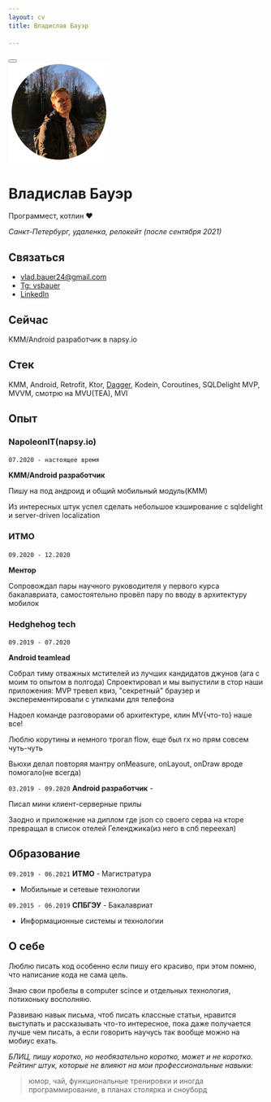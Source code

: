 ```yaml
---
layout: cv
title: Владислав Бауэр

---
```


<div id="print">
    <button class="print-button"><span class="print-icon" onclick="window.print()"></span></button>
</div>


<img src="assets\kakoito-krasavchik.png" style="zoom: 33%;" />

# Владислав Бауэр
Программест, котлин :heart:

_Санкт-Петербург, удаленка, релокейт (после сентября 2021)_

## Связаться

- [vlad.bauer24@gmail.com](mailto:vlad.bauer24@gmail.com "Это почта")
- [Tg: vsbauer](https://t.me/vsbauer	"Это телега") 
- [LinkedIn](https://www.linkedin.com/in/vsbauer/	"Это линкедин")

## Сейчас

KMM/Android разработчик в napsy.io

## Стек 

KMM, Android, Retrofit, Ktor, [Dagger](https://github.com/vsbauer/LibraryApp "Мои извращения с ним"), Kodein, Coroutines, SQLDelight
MVP, MVVM, смотрю на MVU(TEA), MVI

## Опыт

### NapoleonIT(napsy.io)

`07.2020 - настоящее время`

__KMM/Android разработчик__

Пишу на под андроид и общий мобильный модуль(KMM)

Из интересных штук успел сделать небольшое кэширование с sqldelight и server-driven localization



### ИТМО

`09.2020 - 12.2020`

__Ментор__

Сопровождал пары научного руководителя у первого курса бакалавриата, самостоятельно провёл пару по вводу в архитектуру мобилок



### Hedghehog tech 

`09.2019 - 07.2020`

 __Android teamlead__

Собрал тиму отважных мстителей из лучших кандидатов джунов (ага с моим то опытом в полгода)
Спроектировал и мы выпустили в стор наши приложения: MVP тревел квиз, "секретный" браузер и эксперементировали с утилками для телефона

Надоел команде разговорами об архитектуре, клин MV{что-то} наше все!

Люблю корутины и немного трогал flow, еще был rx но прям совсем чуть-чуть

Вьюхи делал повторяя мантру onMeasure, onLayout, onDraw вроде помогало(не всегда)



`03.2019 - 09.2020`
__Android разработчик__ - 

Писал мини клиент-серверные прилы

Заодно и приложение на диплом где json со своего серва на кторе превращал в список отелей Геленджика(из него в спб переехал)


## Образование

`09.2019 - 06.2021`
__ИТМО__ - Магистратура 

- Мобильные и сетевые технологии

`09.2015 - 06.2019`
__СПБГЭУ__ - Бакалавриат

- Информационные системы и технологии

## О себе

Люблю писать код особенно если пишу его красиво, при этом помню, что написание кода не сама цель.

Знаю свои пробелы в computer scince и отдельных технология, потихоньку восполняю.

Развиваю навык письма, чтоб писать классные статьи, нравится выступать и рассказывать что-то интересное, пока даже получается лучше чем писать, а если говорить научусь так вообще можно на мобиус ехать.

_БЛИЦ, пишу коротко, но необязательно коротко, может и не коротко. Рейтинг штук, которые не влияют на мои профессиональные навыки:_

> юмор, чай, функциональные тренировки и иногда программирование, в планах столярка и сноуборд

